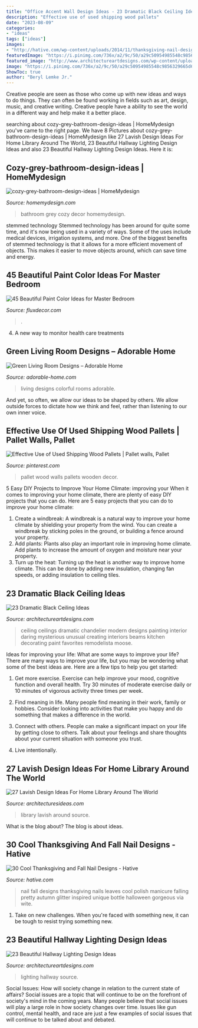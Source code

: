 ```yaml
---
title: "Office Accent Wall Design Ideas - 23 Dramatic Black Ceiling Ideas"
description: "Effective use of used shipping wood pallets"
date: "2023-08-09"
categories:
- "ideas"
tags: ["ideas"]
images:
- "http://hative.com/wp-content/uploads/2014/11/thanksgiving-nail-designs/18-thanksgiving-and-fall-nail-designs.jpg"
featuredImage: "https://i.pinimg.com/736x/a2/9c/50/a29c50954985548c9856329665d62766.jpg"
featured_image: "http://www.architectureartdesigns.com/wp-content/uploads/2013/11/1218.jpg"
image: "https://i.pinimg.com/736x/a2/9c/50/a29c50954985548c9856329665d62766.jpg"
ShowToc: true
author: "Beryl Lemke Jr."
---
```



Creative people are seen as those who come up with new ideas and ways to do things. They can often be found working in fields such as art, design, music, and creative writing. Creative people have a ability to see the world in a different way and help make it a better place.

	

		
searching about cozy-grey-bathroom-design-ideas | HomeMydesign you've came to the right page. We have 8 Pictures about cozy-grey-bathroom-design-ideas | HomeMydesign like 27 Lavish Design Ideas For Home Library Around The World, 23 Beautiful Hallway Lighting Design Ideas and also 23 Beautiful Hallway Lighting Design Ideas. Here it is:
		
    
## Cozy-grey-bathroom-design-ideas | HomeMydesign

<img loading=lazy src="https://homemydesign.com/wp-content/uploads/2019/10/cozy-grey-bathroom-design-ideas.jpg" onerror="this.onerror=null;this.src='https://tse3.mm.bing.net/th?id=OIP.KSWVINzlZSqwQDKIyw-q8QHaLP&amp;pid=15.1';" alt="cozy-grey-bathroom-design-ideas | HomeMydesign">

_Source: homemydesign.com_

>bathroom grey cozy decor homemydesign. 

	

stemmed technology
Stemmed technology has been around for quite some time, and it's now being used in a variety of ways. Some of the uses include medical devices, irrigation systems, and more. One of the biggest benefits of stemmed technology is that it allows for a more efficient movement of objects. This makes it easier to move objects around, which can save time and energy.

    
## 45 Beautiful Paint Color Ideas For Master Bedroom

<img loading=lazy src="https://fluxdecor.com/wp-content/uploads/2015/05/master-bedroom-painting/25-master-bedroom-painting-ideas.jpg" onerror="this.onerror=null;this.src='https://tse1.mm.bing.net/th?id=OIP.XOwadQMYjtFOTufYBzpgJQHaKo&amp;pid=15.1';" alt="45 Beautiful Paint Color Ideas for Master Bedroom">

_Source: fluxdecor.com_

>. 

	

4. A new way to monitor health care treatments

    
## Green Living Room Designs – Adorable Home

<img loading=lazy src="https://adorable-home.com/wp-content/gallery/green-living-room-designs/green-living-room-designs-12.jpg" onerror="this.onerror=null;this.src='https://tse3.mm.bing.net/th?id=OIP.CV4Zmb184AaU4BKzGeZ0vgHaJ3&amp;pid=15.1';" alt="Green Living Room Designs – Adorable Home">

_Source: adorable-home.com_

>living designs colorful rooms adorable. 

	

And yet, so often, we allow our ideas to be shaped by others. We allow outside forces to dictate how we think and feel, rather than listening to our own inner voice.

    
## Effective Use Of Used Shipping Wood Pallets | Pallet Walls, Pallet

<img loading=lazy src="https://i.pinimg.com/736x/a2/9c/50/a29c50954985548c9856329665d62766.jpg" onerror="this.onerror=null;this.src='https://tse2.mm.bing.net/th?id=OIP.bgKN41M4tpT_odSKQNAg9wHaJ3&amp;pid=15.1';" alt="Effective Use of Used Shipping Wood Pallets | Pallet walls, Pallet">

_Source: pinterest.com_

>pallet wood walls pallets wooden decor. 

	

5 Easy DIY Projects to Improve Your Home Climate: improving your
When it comes to improving your home climate, there are plenty of easy DIY projects that you can do. Here are 5 easy projects that you can do to improve your home climate: 
1. Create a windbreak: A windbreak is a natural way to improve your home climate by shielding your property from the wind. You can create a windbreak by sticking poles in the ground, or building a fence around your property. 
2. Add plants: Plants also play an important role in improving home climate. Add plants to increase the amount of oxygen and moisture near your property. 
3. Turn up the heat: Turning up the heat is another way to improve home climate. This can be done by adding new insulation, changing fan speeds, or adding insulation to ceiling tiles. 

    
## 23 Dramatic Black Ceiling Ideas

<img loading=lazy src="http://www.architectureartdesigns.com/wp-content/uploads/2013/11/1218.jpg" onerror="this.onerror=null;this.src='https://tse3.mm.bing.net/th?id=OIP.r30iuVcAAbvnJLobQHG8BwHaLH&amp;pid=15.1';" alt="23 Dramatic Black Ceiling Ideas">

_Source: architectureartdesigns.com_

>ceiling ceilings dramatic chandelier modern designs painting interior daring mysterious unusual creating interiors beams kitchen decorating paint favorites remodelista moose. 

	

Ideas for improving your life: What are some ways to improve your life?
There are many ways to improve your life, but you may be wondering what some of the best ideas are. Here are a few tips to help you get started:
1. Get more exercise. Exercise can help improve your mood, cognitive function and overall health. Try 30 minutes of moderate exercise daily or 10 minutes of vigorous activity three times per week.

2. Find meaning in life. Many people find meaning in their work, family or hobbies. Consider looking into activities that make you happy and do something that makes a difference in the world.

3. Connect with others. People can make a significant impact on your life by getting close to others. Talk about your feelings and share thoughts about your current situation with someone you trust.

4. Live intentionally.

    
## 27 Lavish Design Ideas For Home Library Around The World

<img loading=lazy src="http://architecturesideas.com/wp-content/uploads/2017/08/8-8.jpg" onerror="this.onerror=null;this.src='https://tse3.mm.bing.net/th?id=OIP.O0HVwl5Nz1HeXrg1YNoIEAHaFb&amp;pid=15.1';" alt="27 Lavish Design Ideas For Home Library Around The World">

_Source: architecturesideas.com_

>library lavish around source. 

	

What is the blog about?
The blog is about ideas.

    
## 30 Cool Thanksgiving And Fall Nail Designs - Hative

<img loading=lazy src="http://hative.com/wp-content/uploads/2014/11/thanksgiving-nail-designs/18-thanksgiving-and-fall-nail-designs.jpg" onerror="this.onerror=null;this.src='https://tse2.mm.bing.net/th?id=OIP.bpSNyEQWzOt7rDfGBEKYhQHaKx&amp;pid=15.1';" alt="30 Cool Thanksgiving and Fall Nail Designs - Hative">

_Source: hative.com_

>nail fall designs thanksgiving nails leaves cool polish manicure falling pretty autumn glitter inspired unique bottle halloween gorgeous via wite. 

	

1) Take on new challenges. When you're faced with something new, it can be tough to resist trying something new.

    
## 23 Beautiful Hallway Lighting Design Ideas

<img loading=lazy src="http://www.architectureartdesigns.com/wp-content/uploads/2013/12/1445.jpg" onerror="this.onerror=null;this.src='https://tse2.mm.bing.net/th?id=OIP.HLk-5LK6_KsmMFwoF-FW4wAAAA&amp;pid=15.1';" alt="23 Beautiful Hallway Lighting Design Ideas">

_Source: architectureartdesigns.com_

>lighting hallway source. 

	

Social Issues: How will society change in relation to the current state of affairs?
Social issues are a topic that will continue to be on the forefront of society's mind in the coming years. Many people believe that social issues will play a large role in how society changes over time. Issues like gun control, mental health, and race are just a few examples of social issues that will continue to be talked about and debated.


